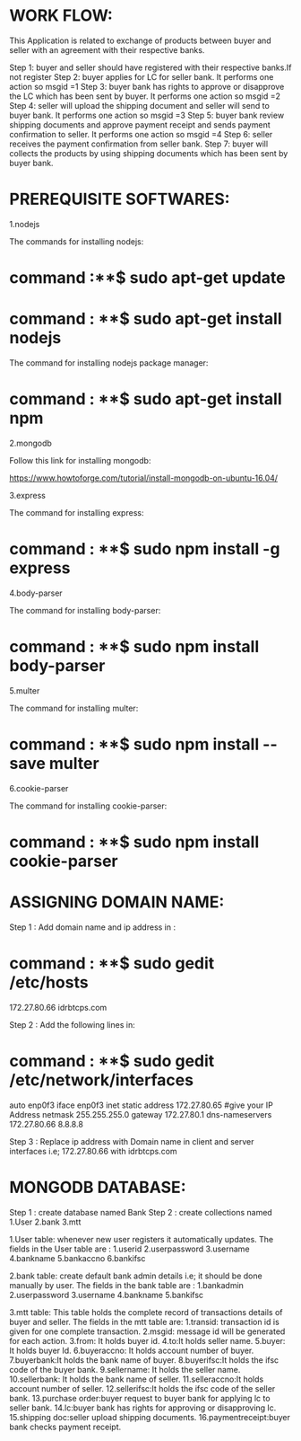 # WORK FLOW:

This Application is related to exchange of products between buyer and seller with an agreement with their respective banks.

Step 1: buyer and seller should have registered with their respective banks.If not register
Step 2: buyer applies for LC for seller bank.
	It performs one action so msgid =1
Step 3: buyer bank has rights to approve or disapprove the LC which has been sent by buyer.
	It performs one action so msgid =2
Step 4: seller will upload the shipping document and seller will send to buyer bank.
	It performs one action so msgid =3
Step 5: buyer bank review shipping documents and approve payment receipt and sends payment confirmation to seller.
	It performs one action so msgid =4
Step 6: seller receives the payment confirmation from seller bank.
Step 7: buyer will collects the products by using shipping documents which has been sent by buyer bank.

# PREREQUISITE SOFTWARES:

1.nodejs
 
The commands for installing nodejs:

# command :**$ sudo apt-get update

# command : **$ sudo apt-get install nodejs

The command for installing nodejs package manager:

# command : **$ sudo apt-get install npm

2.mongodb

Follow this link for installing mongodb:

https://www.howtoforge.com/tutorial/install-mongodb-on-ubuntu-16.04/

3.express

The command for installing express:

# command : **$ sudo npm install -g express

4.body-parser

The command for installing body-parser:

# command : **$ sudo npm install body-parser

5.multer
 
The command for installing multer:

# command : **$ sudo npm install --save multer

6.cookie-parser

The command for installing cookie-parser:

# command : **$ sudo npm install cookie-parser

# ASSIGNING DOMAIN NAME:

Step 1 : Add domain name and ip address in :

# command : **$ sudo gedit /etc/hosts
 
172.27.80.66    idrbtcps.com

Step 2 : Add the following lines in:

# command : **$ sudo gedit /etc/network/interfaces

auto enp0f3
iface enp0f3 inet static
address 172.27.80.65    #give your IP Address
netmask 255.255.255.0
gateway 172.27.80.1
dns-nameservers 172.27.80.66 8.8.8.8

Step 3 : Replace ip address with Domain name in client and server interfaces i.e; 172.27.80.66 with idrbtcps.com

# MONGODB DATABASE:

Step 1 : create database named Bank
Step 2 : create collections named 
1.User
2.bank
3.mtt

1.User table: whenever new user registers it automatically updates.
The fields in the User table are :
1.userid
2.userpassword
3.username
4.bankname
5.bankaccno
6.bankifsc

2.bank table: create default bank admin details i.e; it should be done manually by user.
The fields in the bank table are :
1.bankadmin
2.userpassword
3.username
4.bankname
5.bankifsc

3.mtt table: This table holds the complete record of transactions details of buyer and seller.
The fields in the mtt table are:
1.transid: transaction id is given for one complete transaction.
2.msgid: message id will be generated for each action.
3.from: It holds buyer id.
4.to:It holds seller name.
5.buyer: It holds buyer Id. 
6.buyeraccno: It holds account number of buyer.
7.buyerbank:It holds the bank name of buyer.
8.buyerifsc:It holds the ifsc code of the buyer bank.
9.sellername: It holds the seller name.
10.sellerbank: It holds the bank name of seller.
11.selleraccno:It holds account number of seller.
12.sellerifsc:It holds the ifsc code of the seller bank.
13.purchase order:buyer request to buyer bank for applying lc to seller bank.
14.lc:buyer bank has rights for approving or disapproving lc.
15.shipping doc:seller upload shipping documents.
16.paymentreceipt:buyer bank checks payment receipt. 

